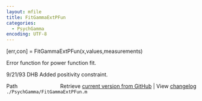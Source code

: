 ```yaml
---
layout: mfile
title: FitGammaExtPFun
categories:
  - PsychGamma
encoding: UTF-8
---
```


[err,con] = FitGammaExtPFun(x,values,measurements)

Error function for power function fit.

9/21/93  DHB  Added positivity constraint.


<div class="code_header" style="text-align:right;">
  <span style="float:left;">Path&nbsp;&nbsp;</span> <span class="counter">Retrieve <a href=
  "https://raw.github.com/Psychtoolbox-3/Psychtoolbox-3/beta/./PsychGamma/FitGammaExtPFun.m">current version from GitHub</a> | View <a href=
  "https://github.com/Psychtoolbox-3/Psychtoolbox-3/commits/beta/./PsychGamma/FitGammaExtPFun.m">changelog</a></span>
</div>
<div class="code">
  <code>./PsychGamma/FitGammaExtPFun.m</code>
</div>
